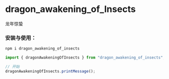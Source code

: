 # dragon_awakening_of_Insects
 
 龙年惊蛰

 
### 安装与使用：

``` js
npm i dragon_awakening_of_insects

import { dragonAwakeningOfInsects } from "dragon_awakening_of_insects";

// 开始  
dragonAwakeningOfInsects.printMessage();  
  
 

